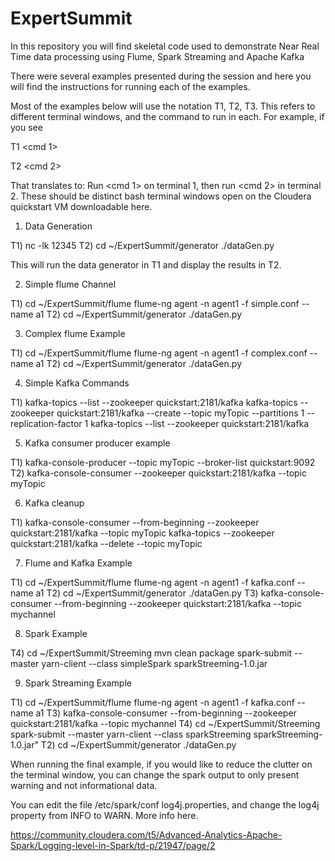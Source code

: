 # ExpertSummit

In this repository you will find skeletal code used to demonstrate Near Real Time data processing using Flume, Spark Streaming and Apache Kafka

There were several examples presented during the session and here you will find the instructions for running each of the examples.

Most of the examples below will use the notation T1, T2, T3. This refers to different terminal windows, and the command to run in each. For example, if you see

T1
    <cmd 1>

T2
    <cmd 2>

That translates to: Run <cmd 1> on terminal 1, then run <cmd 2> in terminal 2. These should be distinct bash terminal windows open on the Cloudera quickstart VM downloadable here. 

1. Data Generation

T1) 
    nc -lk 12345
T2) 
    cd ~/ExpertSummit/generator
    ./dataGen.py

This will run the data generator  in T1 and display the results in T2.

2. Simple flume Channel

T1) 
    cd ~/ExpertSummit/flume
    flume-ng agent -n agent1 -f simple.conf --name a1
T2) 
    cd ~/ExpertSummit/generator
    ./dataGen.py

3. Complex flume Example

T1)
    cd ~/ExpertSummit/flume
    flume-ng agent -n agent1 -f complex.conf --name a1
T2)
    cd ~/ExpertSummit/generator
    ./dataGen.py

4. Simple Kafka Commands

T1) 
    kafka-topics --list --zookeeper quickstart:2181/kafka
    kafka-topics --zookeeper quickstart:2181/kafka --create --topic myTopic --partitions 1 --replication-factor 1
    kafka-topics --list --zookeeper quickstart:2181/kafka

5. Kafka consumer producer example

T1) 
    kafka-console-producer --topic myTopic --broker-list quickstart:9092
    <type arbitrary info in terminal>
T2) 
    kafka-console-consumer --zookeeper quickstart:2181/kafka --topic myTopic

6. Kafka cleanup

T1) 
    kafka-console-consumer --from-beginning --zookeeper quickstart:2181/kafka --topic myTopic
    kafka-topics --zookeeper quickstart:2181/kafka --delete --topic myTopic 


7. Flume and Kafka Example

T1)
    cd ~/ExpertSummit/flume 
    flume-ng agent -n agent1 -f kafka.conf --name a1
T2) 
    cd ~/ExpertSummit/generator
    ./dataGen.py
T3) 
    kafka-console-consumer --from-beginning --zookeeper quickstart:2181/kafka --topic mychannel

8. Spark Example

T4) 
    cd ~/ExpertSummit/Streeming 
    mvn clean package
    spark-submit --master yarn-client --class simpleSpark sparkStreeming-1.0.jar

9) Spark Streaming Example
 
T1)
    cd ~/ExpertSummit/flume 
    flume-ng agent -n agent1 -f kafka.conf --name a1
T3) 
    kafka-console-consumer --from-beginning --zookeeper quickstart:2181/kafka --topic mychannel
T4)
    cd ~/ExpertSummit/Streeming
    spark-submit --master yarn-client --class sparkStreeming sparkStreeming-1.0.jar"
T2) 
    cd ~/ExpertSummit/generator
    ./dataGen.py


When running the final example, if you would like to reduce the clutter on the terminal window, you can change the spark output to only present warning and not informational data.

You can edit the file /etc/spark/conf log4j.properties, and change the log4j property from INFO to WARN. More info here. 

   https://community.cloudera.com/t5/Advanced-Analytics-Apache-Spark/Logging-level-in-Spark/td-p/21947/page/2




